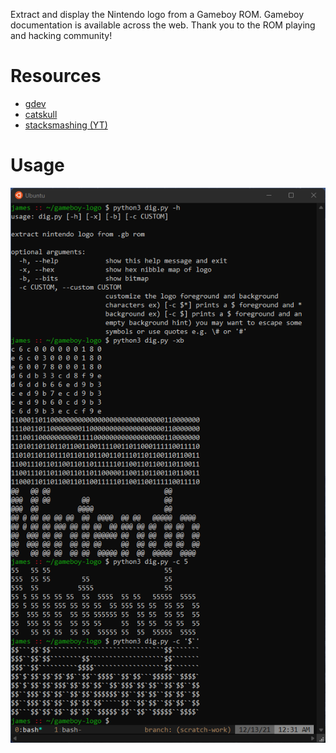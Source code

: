 Extract and display the Nintendo logo from a Gameboy ROM. Gameboy documentation
is available across the web. Thank you to the ROM playing and hacking community!

# Resources

 - [gdev](https://gbdev.gg8.se/wiki/articles/The_Cartridge_Header#0104-0133_-_Nintendo_Logo)
 - [catskull](https://catskull.net/gameboy-boot-screen-logo.html)
 - [stacksmashing (YT)](https://www.youtube.com/watch?v=ix5yZm4fwFQ&t=475s)

# Usage

![terminal output](out.png)

